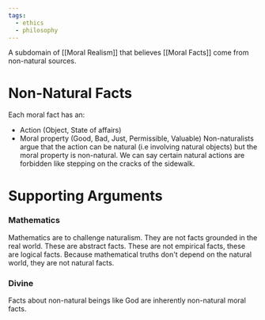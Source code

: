 ```yaml
---
tags:
  - ethics
  - philosophy
---
```

A subdomain of [[Moral Realism]] that believes [[Moral Facts]] come from non-natural sources.
# Non-Natural Facts
Each moral fact has an:
- Action (Object, State of affairs)
- Moral property (Good, Bad, Just, Permissible, Valuable)
Non-naturalists argue that the action can be natural (i.e involving natural objects) but the moral property is non-natural.
We can say certain natural actions are forbidden like stepping on the cracks of the sidewalk.
# Supporting Arguments
### Mathematics
Mathematics are to challenge naturalism. They are not facts grounded in the real world.
These are abstract facts. These are not empirical facts, these are logical facts.
Because mathematical truths don't depend on the natural world, they are not natural facts.
### Divine
Facts about non-natural beings like God are inherently non-natural moral facts.